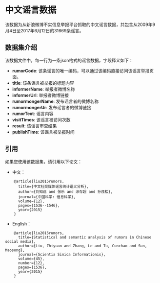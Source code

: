 # 中文谣言数据

该数据为从新浪微博不实信息举报平台抓取的中文谣言数据，共包含从2009年9月4日至2017年6月12日的31669条谣言。

## 数据集介绍

该数据文件中，每一行为一条json格式的谣言数据，字段释义如下：

* **rumorCode**: 该条谣言的唯一编码，可以通过该编码直接访问该谣言举报页面。
* **title**: 该条谣言被举报的标题内容
* **informerName**: 举报者微博名称
* **informerUrl**: 举报者微博链接
* **rumormongerName**: 发布谣言者的微博名称
* **rumormongerUr**: 发布谣言者的微博链接
* **rumorText**: 谣言内容
* **visitTimes**: 该谣言被访问次数
* **result**: 该谣言审查结果
* **publishTime**: 该谣言被举报时间

## 引用

如果您使用该数据集，请引用以下论文：

* 中文：

```
	@article{liu2015rumors,
	  title={中文社交媒体谣言统计语义分析},
	  author={刘知远 and 张乐 and 涂存超 and 孙茂松},
	  journal={中国科学: 信息科学},
	  volume={12},
	  pages={1536--1546},
	  year={2015}
	}
```

* English：

```
	@article{liu2015rumors,
	  title={Statistical and semantic analysis of rumors in Chinese social media},
	  author={Liu, Zhiyuan and Zhang, Le and Tu, Cunchao and Sun, Maosong},
	  journal={Scientia Sinica Informationis},
	  volume={45},
	  number={12},
	  pages={1536},
	  year={2015}
	}
```
